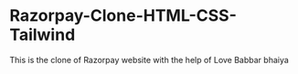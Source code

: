 # Razorpay-Clone-HTML-CSS-Tailwind
 This is the clone of Razorpay website with the help of Love Babbar bhaiya
